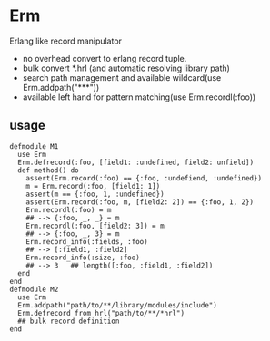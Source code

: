 # Erm
Erlang like record manipulator

- no overhead convert to erlang record tuple.
- bulk convert *.hrl (and automatic resolving library path)
- search path management and available wildcard(use Erm.addpath("***"))
- available left hand for pattern matching(use Erm.recordl(:foo))

## usage

    defmodule M1
      use Erm
      Erm.defrecord(:foo, [field1: :undefined, field2: unfield])
      def method() do
        assert(Erm.record(:foo) == {:foo, :undefiend, :undefined})
        m = Erm.record(:foo, [field1: 1]) 
        assert(m == {:foo, 1, :undefined})
        assert(Erm.record(:foo, m, [field2: 2]) == {:foo, 1, 2})
        Erm.recordl(:foo) = m
        ## --> {:foo, _, _} = m
        Erm.recordl(:foo, [field2: 3]) = m 
        ## --> {:foo, _, 3} = m
        Erm.record_info(:fields, :foo)
        ## --> [:field1, :field2]
        Erm.record_info(:size, :foo)
        ## --> 3   ## length([:foo, :field1, :field2])
      end
    end
    defmodule M2
      use Erm
      Erm.addpath("path/to/**/library/modules/include")
      Erm.defrecord_from_hrl("path/to/**/*hrl")
      ## bulk record definition
    end
